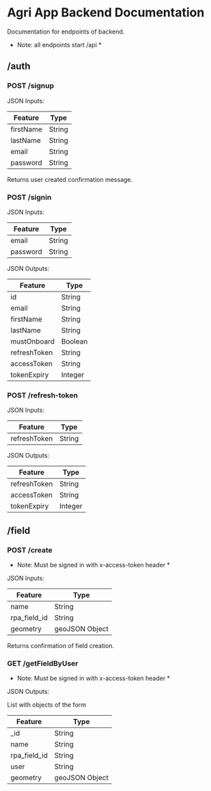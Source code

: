 # Agri App Backend Documentation

Documentation for endpoints of backend.

* Note: all endpoints start /api *

## /auth

### POST /signup

JSON Inputs:

| Feature | Type |
| ---- | ---- |
| firstName | String |
| lastName | String |
| email | String |
| password | String |

Returns user created confirmation message.

### POST /signin

JSON Inputs:

| Feature | Type |
| ---- | ---- |
| email | String |
| password | String |

JSON Outputs:

| Feature | Type |
| ---- | ---- |
| id | String |
| email | String |
| firstName | String |
| lastName | String |
| mustOnboard | Boolean |
| refreshToken | String |
| accessToken | String |
| tokenExpiry | Integer |

### POST /refresh-token

JSON Inputs:

| Feature | Type |
| ---- | ---- |
| refreshToken | String |

JSON Outputs:

| Feature | Type |
| ---- | ---- |
| refreshToken | String |
| accessToken | String |
| tokenExpiry | Integer |

## /field

### POST /create

* Note: Must be signed in with x-access-token header *

JSON Inputs:

| Feature | Type |
| ---- | ---- |
| name | String |
| rpa_field_id | String |
| geometry | geoJSON Object |

Returns confirmation of field creation.

### GET /getFieldByUser

* Note: Must be signed in with x-access-token header *

JSON Outputs:

List with objects of the form

| Feature | Type |
| ---- | ---- |
| _id | String |
| name | String |
| rpa_field_id | String |
| user | String |
| geometry | geoJSON Object |
